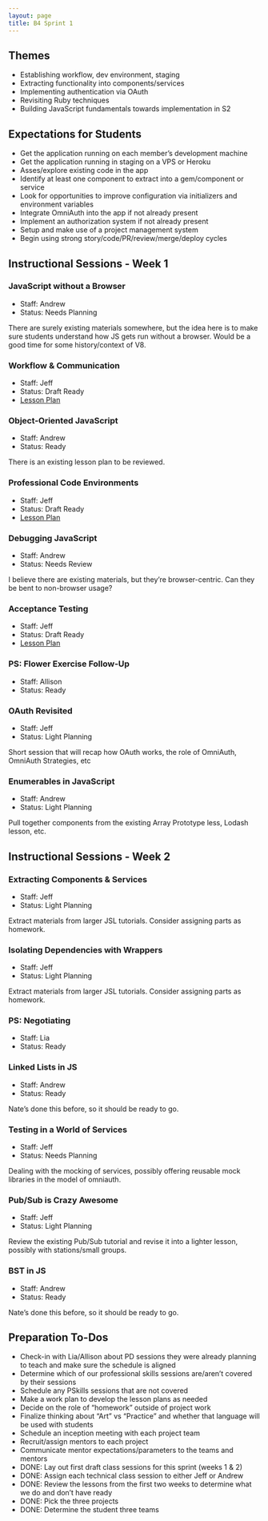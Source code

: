 ```yaml
---
layout: page
title: B4 Sprint 1
---
```


## Themes

* Establishing workflow, dev environment, staging
* Extracting functionality into components/services
* Implementing authentication via OAuth
* Revisiting Ruby techniques
* Building JavaScript fundamentals towards implementation in S2

## Expectations for Students

* Get the application running on each member’s development machine
* Get the application running in staging on a VPS or Heroku
* Asses/explore existing code in the app
* Identify at least one component to extract into a gem/component or service
* Look for opportunities to improve configuration via initializers and environment variables
* Integrate OmniAuth into the app if not already present
* Implement an authorization system if not already present
* Setup and make use of a project management system
* Begin using strong story/code/PR/review/merge/deploy cycles

## Instructional Sessions - Week 1

### JavaScript without a Browser

* Staff: Andrew
* Status: Needs Planning

There are surely existing materials somewhere, but the idea here is to make sure students understand how JS gets run without a browser. Would be a good time for some history/context of V8.

### Workflow & Communication

* Staff: Jeff
* Status: Draft Ready
* [Lesson Plan](lessons/workflow_and_communication)

### Object-Oriented JavaScript

* Staff: Andrew
* Status: Ready

There is an existing lesson plan to be reviewed.

### Professional Code Environments

* Staff: Jeff
* Status: Draft Ready
* [Lesson Plan](lessons/professional_code_environments)

### Debugging JavaScript

* Staff: Andrew
* Status: Needs Review

I believe there are existing materials, but they’re browser-centric. Can they be bent to non-browser usage?

### Acceptance Testing

* Staff: Jeff
* Status: Draft Ready
* [Lesson Plan](lessons/acceptance_testing)

### PS: Flower Exercise Follow-Up

* Staff: Allison
* Status: Ready

### OAuth Revisited

* Staff: Jeff
* Status: Light Planning

Short session that will recap how OAuth works, the role of OmniAuth, OmniAuth Strategies, etc

### Enumerables in JavaScript

* Staff: Andrew
* Status: Light Planning

Pull together components from the existing Array Prototype less, Lodash lesson, etc.

## Instructional Sessions - Week 2

### Extracting Components & Services

* Staff: Jeff
* Status: Light Planning

Extract materials from larger JSL tutorials. Consider assigning parts as homework.

### Isolating Dependencies with Wrappers

* Staff: Jeff
* Status: Light Planning

Extract materials from larger JSL tutorials. Consider assigning parts as homework.

### PS: Negotiating

* Staff: Lia
* Status: Ready

### Linked Lists in JS

* Staff: Andrew
* Status: Ready

Nate’s done this before, so it should be ready to go.

### Testing in a World of Services

* Staff: Jeff
* Status: Needs Planning

Dealing with the mocking of services, possibly offering reusable mock libraries in the model of omniauth.

### Pub/Sub is Crazy Awesome

* Staff: Jeff
* Status: Light Planning

Review the existing Pub/Sub tutorial and revise it into a lighter lesson, possibly with stations/small groups.

### BST in JS

* Staff: Andrew
* Status: Ready

Nate’s done this before, so it should be ready to go.

## Preparation To-Dos

* Check-in with Lia/Allison about PD sessions they were already planning to teach and make sure the schedule is aligned
* Determine which of our professional skills sessions are/aren’t covered by their sessions
* Schedule any PSkills sessions that are not covered
* Make a work plan to develop the lesson plans as needed
* Decide on the role of “homework” outside of project work
* Finalize thinking about “Art” vs “Practice” and whether that language will be used with students
* Schedule an inception meeting with each project team
* Recruit/assign mentors to each project
* Communicate mentor expectations/parameters to the teams and mentors
* DONE: Lay out first draft class sessions for this sprint (weeks 1 & 2)
* DONE: Assign each technical class session to either Jeff or Andrew
* DONE: Review the lessons from the first two weeks to determine what we do and don’t have ready
* DONE: Pick the three projects
* DONE: Determine the student three teams
